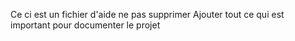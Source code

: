 Ce ci est un fichier d'aide
ne pas supprimer
Ajouter tout ce qui est important pour documenter le projet